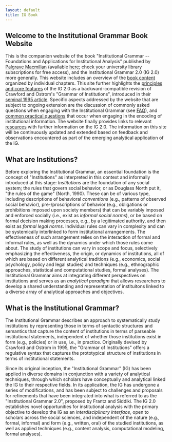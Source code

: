 ```yaml
---
layout: default
title: IG Book
---
```


## Welcome to the Institutional Grammar Book Website

This is the companion website of the book "Institutional Grammar -- Foundations and Applications for Institutional Analysis" published by <a href="https://doi.org/10.1007/978-3-030-86372-2">Palgrave Macmillan</a> (available <a href="https://doi.org/10.1007/978-3-030-86372-2">here</a>; check your university library subscriptions for free access), and the Institutional Grammar 2.0 (IG 2.0) more generally. This website includes an overview of the [book content](book-content.md) organized by individual chapters. This site further highlights the [principles and core features](features.md) of the IG 2.0 as a backward-compatible revision of Crawford and Ostrom's "Grammar of Institutions", introduced in their <a href="https://doi.org/10.2307/2082975">seminal 1995 article</a>. Specific aspects addressed by the website that are subject to ongoing extension are the discussion of commonly asked questions when engaging with the Institutional Grammar (see [FAQ](faq.md)), and [common practical questions](coding.md) that occur when engaging in the encoding of institutional information. The website finally provides links to relevant [resources](resources.md) with further information on the IG 2.0. The information on this site will be continuously updated and extended based on feedback and observations encountered as part of the emerging analytical application of the IG.

## What are Institutions?

Before exploring the Institutional Grammar, an essential foundation is the concept of "Institutions" as interpreted in this context and informally introduced at this stage:  *Institutions* are the foundation of any social system; the rules that govern social behavior, or as Douglass North put it, "the rules of the game" (North, 1990). These can be of various type, including descriptions of behavioral *conventions* (e.g., patterns of observed social behavior), pre-/proscriptions of behavior (e.g., obligations or prohibitions imposed upon society members) that can be variably imposed and enforced socially (i.e., exist as *informal social norms*), or be based on formal decision making processes, e.g., by a legitimated authority, and then exist as *formal legal norms*. Individual rules can vary in complexity and can be systemically interlinked to form institutional arrangements. The effectiveness of such arrangement relies on the interaction of formal and informal rules, as well as the dynamics under which those rules come about. The study of institutions can vary in scope and focus, selectively emphasizing the effectiveness, the origin, or dynamics of institutions, all of which are based on different analytical traditions (e.g., economics, social psychology, policy and legal studies) and techniques (e.g., ethnographic approaches, statistical and computational studies, formal analyses). The Institutional Grammar aims at integrating different perspectives on institutions and serves as an *analytical paradigm* that allows researchers to develop a shared understanding and representation of instituitons linked to a diverse array of analytical approaches and objectives. 

## What is the Institutional Grammar?

The Institutional Grammar describes an approach to systematically study institutions by representing those in terms of syntactic structures and semantics that capture the content of institutions in terms of parseable institutional statements, independent of whether those institutions exist in form (e.g., policies) or in use, i.e., in practice. Originally devised by Crawford and Ostrom in 1995, the "Grammar of Institutions" offers a regulative syntax that captures the prototypical structure of institutions in terms of institutional statements. 

Since its original inception, the "Institutional Grammar" (IG) has been applied in diverse domains in conjunction with a variety of analytical techniques, through which scholars have conceptually and analytical linked the IG to their respective fields. In its application, the IG has undergone a series of modifications, and has been subject to challenges and proposals for refinements that have been integrated into what is referred to as the "Institutional Grammar 2.0", proposed by Frantz and Siddiki. The IG 2.0 establishes novel opportunities for institutional analysis with the primary objective to develop the IG as an *interdisciplinary interface*, open to scholars across the social sciences, and independent of the nature (e.g., formal, informal) and form (e.g., written, oral) of the studied institutions, as well as applied techniques (e.g., content analysis, computational modeling, formal analyses).


